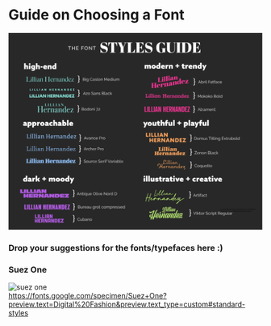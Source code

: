 # Guide on Choosing a Font
![Font Guide](https://github.com/gyuden/mms142-groupd-2021/blob/main/Font-Styles-Guide.jpg?raw=true)

### Drop your suggestions for the fonts/typefaces here :)

### Suez One
![suez one](https://user-images.githubusercontent.com/69533811/144826709-3ac46c66-6644-496b-804b-04b98bc79c15.PNG)\
https://fonts.google.com/specimen/Suez+One?preview.text=Digital%20Fashion&preview.text_type=custom#standard-styles


